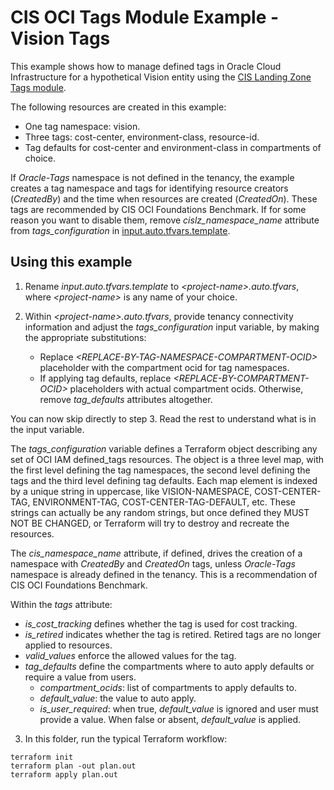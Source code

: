 # CIS OCI Tags Module Example - Vision Tags

This example shows how to manage defined tags in Oracle Cloud Infrastructure for a hypothetical Vision entity using the [CIS Landing Zone Tags module](../..).

The following resources are created in this example:

- One tag namespace: vision.
- Three tags: cost-center, environment-class, resource-id.
- Tag defaults for cost-center and environment-class in compartments of choice.

If *Oracle-Tags* namespace is not defined in the tenancy, the example creates a tag namespace and tags for identifying resource creators (*CreatedBy*) and the time when resources are created (*CreatedOn*). These tags are recommended by CIS OCI Foundations Benchmark. If for some reason you want to disable them, remove *cislz_namespace_name* attribute from *tags_configuration* in [input.auto.tfvars.template](./input.auto.tfvars.template).

## Using this example

1. Rename *input.auto.tfvars.template* to *\<project-name\>.auto.tfvars*, where *\<project-name\>* is any name of your choice.

2. Within *\<project-name\>.auto.tfvars*, provide tenancy connectivity information and adjust the *tags_configuration* input variable, by making the appropriate substitutions:
   - Replace *\<REPLACE-BY-TAG-NAMESPACE-COMPARTMENT-OCID\>* placeholder with the compartment ocid for tag namespaces.
   - If applying tag defaults, replace *\<REPLACE-BY-COMPARTMENT-OCID\>* placeholders with actual compartment ocids. Otherwise, remove *tag_defaults* attributes altogether.

You can now skip directly to step 3. Read the rest to understand what is in the input variable.

The *tags_configuration* variable defines a Terraform object describing any set of OCI IAM defined_tags resources.
The object is a three level map, with the first level defining the tag namespaces, the second level defining
the tags and the third level defining tag defaults. Each map element is indexed by a unique string in uppercase,
like VISION-NAMESPACE, COST-CENTER-TAG, ENVIRONMENT-TAG, COST-CENTER-TAG-DEFAULT, etc. These strings can actually
be any random strings, but once defined they MUST NOT BE CHANGED, or Terraform will try to destroy and recreate
the resources.

The *cis_namespace_name* attribute, if defined, drives the creation of a namespace with *CreatedBy* and *CreatedOn* tags, unless
*Oracle-Tags* namespace is already defined in the tenancy. This is a recommendation of CIS OCI Foundations Benchmark.

Within the *tags* attribute:
- *is_cost_tracking* defines whether the tag is used for cost tracking.
- *is_retired* indicates whether the tag is retired. Retired tags are no longer applied to resources.
- *valid_values* enforce the allowed values for the tag.
- *tag_defaults* define the compartments where to auto apply defaults or require a value from users.
   - *compartment_ocids*: list of compartments to apply defaults to.
   - *default_value*: the value to auto apply.
   - *is_user_required*: when true, *default_value* is ignored and user must provide a value. When false or absent, *default_value* is applied.

3. In this folder, run the typical Terraform workflow:
```
terraform init
terraform plan -out plan.out
terraform apply plan.out
```
